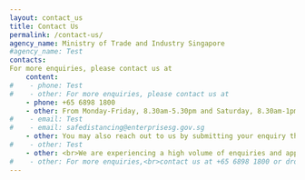 ```yaml
---
layout: contact_us
title: Contact Us
permalink: /contact-us/
agency_name: Ministry of Trade and Industry Singapore
#agency_name: Test
contacts:
For more enquiries, please contact us at
    content:
#    - phone: Test
#    - other: For more enquiries, please contact us at
    - phone: +65 6898 1800
    - other: From Monday-Friday, 8.30am-5.30pm and Saturday, 8.30am-1pm (excluding Public Holidays)<br/>
#    - email: Test
#    - email: safedistancing@enterprisesg.gov.sg
    - other: You may also reach out to us by submitting your enquiry through our <a href="https://go.gov.sg/sdenquiries" target="_blank">online form</a>.
#    - other: Test 
    - other: <br>We are experiencing a high volume of enquiries and appreciate your understanding and patience.   
#    - other: For more enquiries,<br>contact us at +65 6898 1800 or drop us an email at safedistancing@enterprisesg.gov.sg   
---
```

